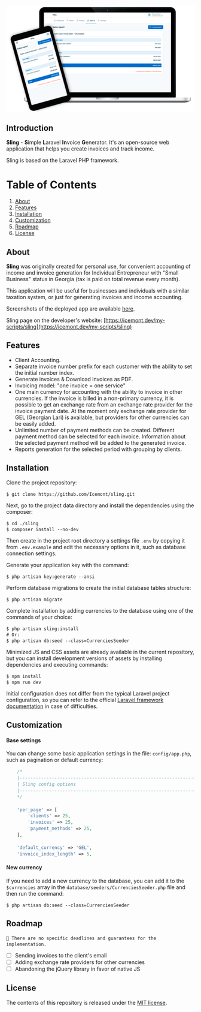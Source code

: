 <img src="https://raw.githubusercontent.com/Icemont/sling-docs/main/assets/screenshots/sling.png">

## Introduction
**Sling** - **S**imple **L**aravel **In**voice **G**enerator.
It's an open-source web application that helps you create invoices and track income.

Sling is based on the Laravel PHP framework.

# Table of Contents

1. [About](#about)
2. [Features](#features)
3. [Installation](#installation)
4. [Customization](#customization)
5. [Roadmap](#roadmap)
6. [License](#license)

## About
**Sling** was originally created for personal use, for convenient accounting of income and invoice generation for Individual Entrepreneur with "Small Business" status in Georgia (tax is paid on total revenue every month). 

This application will be useful for businesses and individuals with a similar taxation system, or just for generating invoices and income accounting.

Screenshots of the deployed app are available [here](https://github.com/Icemont/sling-docs/tree/main/assets/screenshots).

Sling page on the developer's website: [https://icemont.dev/my-scripts/sling](https://icemont.dev/my-scripts/sling)

## Features
- Client Accounting.
- Separate invoice number prefix for each customer with the ability to set the initial number index.
- Generate invoices & Download invoices as PDF.
- Invoicing model: "one invoice = one service"
- One main currency for accounting with the ability to invoice in other currencies. If the invoice is billed in a non-primary currency, it is possible to get an exchange rate from an exchange rate provider for the invoice payment date. At the moment only exchange rate provider for GEL (Georgian Lari) is available, but providers for other currencies can be easily added.
- Unlimited number of payment methods can be created. Different payment method can be selected for each invoice. Information about the selected payment method will be added to the generated invoice.
- Reports generation for the selected period with grouping by clients.

## Installation
Clone the project repository:

	$ git clone https://github.com/Icemont/sling.git


Next, go to the project data directory and install the dependencies using the composer:

    $ cd ./sling
    $ composer install --no-dev


Then create in the project root directory a settings file `.env` by copying it from `.env.example` and edit the necessary options in it, such as database connection settings.

Generate your application key with the command:

    $ php artisan key:generate --ansi

Perform database migrations to create the initial database tables structure:

    $ php artisan migrate 

Complete installation by adding currencies to the database using one of the commands of your choice:

    $ php artisan sling:install
    # Or:
    $ php artisan db:seed --class=CurrenciesSeeder

Minimized JS and CSS assets are already available in the current repository, but you can install development versions of assets by installing dependencies and executing commands:

    $ npm install
    $ npm run dev

Initial configuration does not differ from the typical Laravel project configuration, so you can refer to the official [Laravel framework documentation](https://laravel.com/docs/8.x/configuration) in case of difficulties.


## Customization
#### Base settings
You can change some basic application settings in the file: `config/app.php`, such as pagination or default currency:

```php
    /*
    |--------------------------------------------------------------------------
    | Sling config options
    |--------------------------------------------------------------------------
    */

    'per_page' => [
        'clients' => 25,
        'invoices' => 25,
        'payment_methods' => 25,
    ],

    'default_currency' => 'GEL',
    'invoice_index_length' => 5,

```

#### New currency
If you need to add a new currency to the database, you can add it to the `$currencies` array in the `database/seeders/CurrenciesSeeder.php` file and then run the command:

    $ php artisan db:seed --class=CurrenciesSeeder


## Roadmap

    📌 There are no specific deadlines and guarantees for the implementation.

- [ ] Sending invoices to the client's email
- [ ] Adding exchange rate providers for other currencies
- [ ] Abandoning the jQuery library in favor of native JS

## License

The contents of this repository is released under the [MIT license](https://opensource.org/licenses/MIT).
